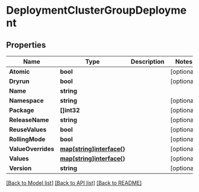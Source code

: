 # DeploymentClusterGroupDeployment

## Properties
Name | Type | Description | Notes
------------ | ------------- | ------------- | -------------
**Atomic** | **bool** |  | [optional] 
**Dryrun** | **bool** |  | [optional] 
**Name** | **string** |  | 
**Namespace** | **string** |  | [optional] 
**Package** | **[]int32** |  | [optional] 
**ReleaseName** | **string** |  | [optional] 
**ReuseValues** | **bool** |  | [optional] 
**RollingMode** | **bool** |  | [optional] 
**ValueOverrides** | [**map[string]interface{}**](.md) |  | [optional] 
**Values** | [**map[string]interface{}**](.md) |  | [optional] 
**Version** | **string** |  | [optional] 

[[Back to Model list]](../README.md#documentation-for-models) [[Back to API list]](../README.md#documentation-for-api-endpoints) [[Back to README]](../README.md)


